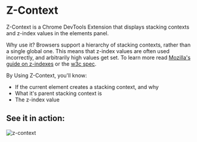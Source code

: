 # Z-Context

Z-Context is a Chrome DevTools Extension that displays stacking contexts and z-index values in the elements panel.

Why use it? Browsers support a hierarchy of stacking contexts, rather than a single global one. This means that
z-index values are often used incorrectly, and arbitrarily high values get set. To learn more read 
[Mozilla's guide on z-indexes](https://developer.mozilla.org/en-US/docs/Web/CSS/CSS_Positioning/Understanding_z_index)
or the [w3c spec](https://www.w3.org/TR/CSS2/zindex.html).

By Using Z-Context, you'll know:

* If the current element creates a stacking context, and why
* What it's parent stacking context is
* The z-index value

## See it in action:

![z-context](https://cldup.com/Fewy720tfj.gif)
